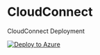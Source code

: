 # CloudConnect

CloudConnect Deployment

[![Deploy to Azure](http://azuredeploy.net/deploybutton.png)](https://azuredeploy.net/)
